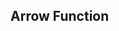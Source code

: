 <!DOCTYPE html>
<html lang="en">
<head>
    <meta charset="UTF-8">
    <meta name="viewport" content="width=device-width, initial-scale=1.0">
    <title>ES6</title>
</head>
<body>
    <h2> Arrow Function</h2>
    <p id="demo4" class="out"></p> 
    <script> 
        let add=(a,b) => a+b;
        document.getElementById("demo4").innerText="10+20 = "+add(10,20);
    </script>
</body>
</html>
